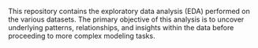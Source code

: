 This repository contains the exploratory data analysis (EDA) performed on the various datasets. The primary objective of this analysis is to uncover underlying patterns, relationships, and insights within the data before proceeding to more complex modeling tasks.
